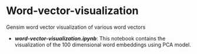 # Word-vector-visualization
Gensim word vector visualization of various word vectors

- ***word-vector-visualization.ipynb***: This notebook contains the visualization of the 100 dimensional word embeddings using PCA model.
